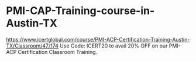 # PMI-CAP-Training-course-in-Austin-TX
https://www.icertglobal.com/course/PMI-ACP-Certification-Training-Austin-TX/Classroom/47/174    Use Code: ICERT20 to avail 20% OFF on our PMI-ACP Certification Classroom Training.
